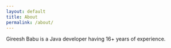 ```yaml
---
layout: default
title: About
permalink: /about/
---
```


Gireesh Babu is a Java developer having 16+ years of experience.
